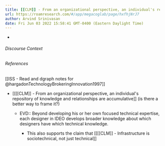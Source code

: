 ```yaml
---
title: [[CLM]] - From an organizational perspective, an individual's repository of knowledge and relationships are accumulative
url: https://roamresearch.com/#/app/megacoglab/page/hxfhjNrJ7
author: Arvind Srinivasan
date: Fri Jun 03 2022 15:58:41 GMT-0400 (Eastern Daylight Time)
---
```


- 

###### Discourse Context



###### References

[[ISS - Read and dgraph notes for @hargadonTechnologyBrokeringInnovation1997]]

- [[[[CLM]] - From an organizational perspective, an individual's repository of knowledge and relationships are accumulative]] (is there a better way to frame it?)

    - EVD:: Beyond developing his or her own focused technical expertise, each designer in IDEO develops broader knowledge about which designers have which technical knowledge.

        - This also supports the claim that [[[[CLM]] - Infrastructure is sociotechnical, not just technical]]
